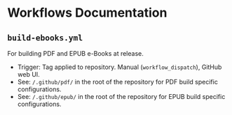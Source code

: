 # Workflows Documentation

## `build-ebooks.yml`

For building PDF and EPUB e-Books at release.

- Trigger: Tag applied to repository. Manual (`workflow_dispatch`), GitHub web UI.
- See: `/.github/pdf/` in the root of the repository for PDF build specific configurations.
- See: `/.github/epub/` in the root of the repository for EPUB build specific configurations.
